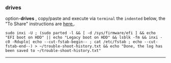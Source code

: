 ### drives
option-**drives** , copy/paste and execute via `terminal` the `indented` below, the "To Share" instructions are [here.](https://github.com/two-dogs/the-kennel/blob/master/to-share.md).

`sudo inxi -U ; (sudo parted -l && [ -d /sys/firmware/efi ] && echo "EFI boot on HDD" || echo "Legacy boot on HDD" && lsblk -fm && inxi -c0 -Rduplo| echo --cut-fstab-begin-- ; cat /etc/fstab ; echo --cut-fstab-end--) > ~/trouble-shoot-history.txt && echo "Done, the log has been saved to ~/trouble-shoot-history.txt"`

***
